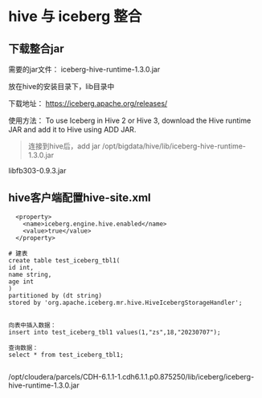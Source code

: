 # hive 与 iceberg 整合

## 下载整合jar
需要的jar文件：
iceberg-hive-runtime-1.3.0.jar  

放在hive的安装目录下，lib目录中   

下载地址：
https://iceberg.apache.org/releases/

使用方法：
To use Iceberg in Hive 2 or Hive 3, download the Hive runtime JAR and add it to Hive using ADD JAR.
> 连接到hive后，add jar /opt/bigdata/hive/lib/iceberg-hive-runtime-1.3.0.jar   
> 

libfb303-0.9.3.jar

## hive客户端配置hive-site.xml
```
  <property>
    <name>iceberg.engine.hive.enabled</name>
    <value>true</value>
  </property>
```


``` 
# 建表
create table test_iceberg_tbl1(
id int,
name string,
age int
)
partitioned by (dt string)
stored by 'org.apache.iceberg.mr.hive.HiveIcebergStorageHandler';


向表中插入数据：
insert into test_iceberg_tbl1 values(1,"zs",18,"20230707");

查询数据：
select * from test_iceberg_tbl1;


```

/opt/cloudera/parcels/CDH-6.1.1-1.cdh6.1.1.p0.875250/lib/iceberg/iceberg-hive-runtime-1.3.0.jar

